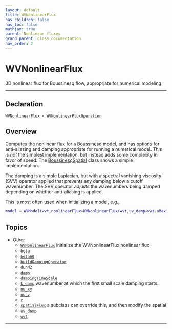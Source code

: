 ```yaml
---
layout: default
title: WVNonlinearFlux
has_children: false
has_toc: false
mathjax: true
parent: Nonlinear fluxes
grand_parent: Class documentation
nav_order: 2
---
```


#  WVNonlinearFlux

3D nonlinear flux for Boussinesq flow, appropriate for numerical modeling


---

## Declaration

<div class="language-matlab highlighter-rouge"><div class="highlight"><pre class="highlight"><code>WVNonlinearFlux < <a href="/classes/wvnonlinearfluxoperation/" title="WVNonlinearFluxOperation">WVNonlinearFluxOperation</a></code></pre></div></div>

## Overview
 
  Computes the nonlinear flux for a Boussinesq model, and has options
  for anti-aliasing and damping appropriate for running a numerical
  model. This is *not* the simplest implementation, but instead adds
  some complexity in favor of speed. The [BoussinesqSpatial](/classes/boussinesqspatial/) class
  shows a simple implementation.
 
  The damping is a simple Laplacian, but with a spectral vanishing
  viscosity (SVV) operator applied that prevents any damping below a
  cutoff wavenumber. The SVV operator adjusts the wavenumbers being
  damped depending on whether anti-aliasing is applied.
 
  This is most often used when initializing a model, e.g.,
 
  ```matlab
  model = WVModel(wvt,nonlinearFlux=WVNonlinearFlux(wvt,uv_damp=wvt.uMax));
  ```
 
    


## Topics
+ Other
  + [`WVNonlinearFlux`](/classes/nonlinear-fluxes/wvnonlinearflux/wvnonlinearflux.html) initialize the WVNonlinearFlux nonlinear flux
  + [`beta`](/classes/nonlinear-fluxes/wvnonlinearflux/beta.html) 
  + [`betaA0`](/classes/nonlinear-fluxes/wvnonlinearflux/betaa0.html) 
  + [`buildDampingOperator`](/classes/nonlinear-fluxes/wvnonlinearflux/builddampingoperator.html) 
  + [`dLnN2`](/classes/nonlinear-fluxes/wvnonlinearflux/dlnn2.html) 
  + [`damp`](/classes/nonlinear-fluxes/wvnonlinearflux/damp.html) 
  + [`dampingTimeScale`](/classes/nonlinear-fluxes/wvnonlinearflux/dampingtimescale.html) 
  + [`k_damp`](/classes/nonlinear-fluxes/wvnonlinearflux/k_damp.html) wavenumber at which the first small scale damping starts.
  + [`nu_xy`](/classes/nonlinear-fluxes/wvnonlinearflux/nu_xy.html) 
  + [`nu_z`](/classes/nonlinear-fluxes/wvnonlinearflux/nu_z.html) 
  + [`r`](/classes/nonlinear-fluxes/wvnonlinearflux/r.html) 
  + [`spatialFlux`](/classes/nonlinear-fluxes/wvnonlinearflux/spatialflux.html) a subclass can override this, and then modify the spatial
  + [`uv_damp`](/classes/nonlinear-fluxes/wvnonlinearflux/uv_damp.html) 
  + [`wvt`](/classes/nonlinear-fluxes/wvnonlinearflux/wvt.html) 


---